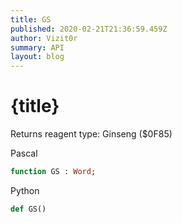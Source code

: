 ```yaml
---
title: GS
published: 2020-02-21T21:36:59.459Z
author: Vizit0r
summary: API
layout: blog
---
```


# {title}

Returns reagent type: Ginseng ($0F85)


Pascal

```pascal
function GS : Word;
```


Python

```python
def GS()
```


